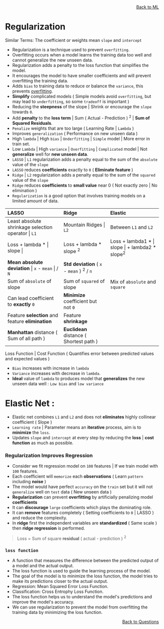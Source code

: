 <p align='right'><a align="right" href="https://github.com/KIRANKUMAR7296/Library/blob/main/Machine%20Learning/Machine%20Learning%20Models.md">Back to ML</a></p>

# Regularization

Similar Terms:
The coefficient or weights mean `slope` and `intercept`

- Regularization is a technique used to prevent `overfitting`.
- Overfitting occurs when a model learns the training data too well and cannot generalize the new unseen data.
- Regularization adds a penalty to the loss function that simplifies the model.
- It encourages the model to have smaller coefficients and will prevent overfitting the training data.
- Adds `bias` to training data to reduce or balance the `variance`, this prevents [overfitting](https://github.com/KIRANKUMAR7296/Library/blob/main/Data%20Science/Overfitting.md).
- **Simplify** complicated models ( Simple models avoid `overfitting`, but may lead to `underfitting`, so some `tradeoff` is important )
- Reducing the **steepness** of the slope | Shrink or encourage the `slope` towards `0`.
- Add **penalty** to the **loss term** | Sum ( Actual - Prediction ) <sup>2</sup> | **Sum of Squared Residuals**.
- `Penalize` weights that are too large ( Learning Rate | `Lambda` )
- Improves `generalization` ( Performance on new unseen data )
- High `lambda` | High `bias` | `Underfitting` | `Simple` model | More error in train set.
- Low `Lambda` | High `variance` | `Overfitting` | `Complicated` model | Not **generalize** well for **new unseen data**.
- `LASSO` | `L1` regularization adds a penalty equal to the sum of the `absolute` value of the `slope`
- `LASSO` reduces **coefficients** exactly to `0` ( **Eliminate feature** )
- `Ridge` | `L2` regularization adds a penalty equal to the sum of the `squared` value of the `slope`
- `Ridge` reduces **coefficients** to **small value** near 0 ( Not exactly zero | No elimination )
- `Regularization` is a good option that involves training models on a limited amount of data.

LASSO | Ridge | Elastic
:--- | :--- | :---
Least absolute shrinkage selection operator \| `L1` | Mountain Ridges \| `L2` | Between `L1` and `L2` 
Loss + lambda * \| slope \| | Loss + lambda * slope <sup>2</sup> | Loss + lambda1 * \| slope \| + lambda2 * slope<sup>2</sup>
**Mean absolute deviation** \| `x` - `mean` \| / `N` | **Std deviation** ( `x` - `mean` ) <sup>2</sup> / `n` |
Sum of `absolute` of slope | Sum of `squared` of slope | Mix of `absolute` and `square`
Can lead coefficient to **exactly** `0` | **Minimize** coefficient but not `0`
Feature **selection** and feature **elimination** | Feature **shrinkage**
**Manhattan** distance ( Sum of all path ) | **Euclidean** distance ( Shortest path )

Loss Function | Cost Function ( Quantifies error between predicted values and expected values )

- `Bias` increases with increase in `lambda` 
- `Variance` increases with decrease in `lambda`.
- **Ideal** value of `lambda` to produces model that **generalizes** the new unseen data well : `Low bias` and `low variance`

# Elastic Net :
- Elastic net combines `L1` and `L2` and does not **eliminates** highly collinear coefficient ( Slope )
- `Learning rate` | Parameter means an **iterative** process, aim is to **minimize** the `loss`. 
- Updates `slope` and `intercept` at every step by reducing the **loss** | **cost function** as much as possible.

### Regularization Improves Regression
- Consider we fit regression model on `100` features | If we train model with `100` features.
- Each coefficient will `memorize` each **observations** ( Learn `pattern` including **noise** )
- The model would have perfect `accuracy` on the `train` set but it will not `generalize` well on `test` data ( New unseen data )
- **Regularization** can prevent **overfitting** by artificially penalizing model **coefficients**
- It can **discourage** `large` coefficients which plays the dominating role.
- It can **remove** features completely ( Setting coefficients to `0` | LASSO ) and reduce the complexity.
- In **ridge** first the independent variables are **standardized** ( Same scale ) then **ridge regression** is performed.

> Loss = Sum of square **residual** ( actual - prediction ) <sup>2</sup>

### `loss function` 

- A function that measures the difference between the predicted output of a model and the actual output.
- The loss function is used to guide the learning process of the model.
- The goal of the model is to minimize the loss function, the model tries to make its predictions closer to the actual output.
- Regression: Mean Squared Error Loss Function.
- Classification: Cross Entrophy Loss Function.
- The loss function helps us to understand the model's predictions and improve the model's accuracy.
- We can use regularization to prevent the model from overfitting the training data by minimizing the loss function.

<p align='right'><a align="right" href="https://github.com/KIRANKUMAR7296/Library/blob/main/Interview.md">Back to Questions</a></p>
